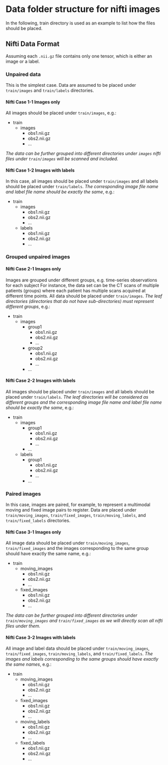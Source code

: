 # Data folder structure for nifti images

In the following, train directory is used as an example to list how the files should be
placed.

## Nifti Data Format

Assuming each `.nii.gz` file contains only one tensor, which is either an image or a
label.

### Unpaired data

This is the simplest case. Data are assumed to be placed under `train/images` and
`train/labels` directories.

#### Nifti Case 1-1 Images only

All images should be placed under `train/images`, e.g.:

- train
  - images
    - obs1.nii.gz
    - obs2.nii.gz
    - ...

_The data can be further grouped into different directories under `images` nifti files
under `train/images` will be scanned and included._

#### Nifti Case 1-2 Images with labels

In this case, all images should be placed under `train/images` and all labels should be
placed under `train/labels`. _The corresponding image file name and label file name
should be exactly the same_, e.g.:

- train
  - images
    - obs1.nii.gz
    - obs2.nii.gz
    - ...
  - labels
    - obs1.nii.gz
    - obs2.nii.gz
    - ...

### Grouped unpaired images

#### Nifti Case 2-1 Images only

Images are grouped under different groups, e.g. time-series observations for each
subject For instance, the data set can be the CT scans of multiple patients (groups)
where each patient has multiple scans acquired at different time points. All data should
be placed under `train/images`. _The leaf directories (directories that do not have
sub-directories) must represent different groups_, e.g.:

- train
  - images
    - group1
      - obs1.nii.gz
      - obs2.nii.gz
      - ...
    - group2
      - obs1.nii.gz
      - obs2.nii.gz
      - ...
    - ...

#### Nifti Case 2-2 Images with labels

All images should be placed under `train/images` and all labels should be placed under
`train/labels`. _The leaf directories will be considered as different groups and the
corresponding image file name and label file name should be exactly the same_, e.g.:

- train
  - images
    - group1
      - obs1.nii.gz
      - obs2.nii.gz
      - ...
    - ...
  - labels
    - group1
      - obs1.nii.gz
      - obs2.nii.gz
      - ...
    - ...

### Paired images

In this case, images are paired, for example, to represent a multimodal moving and fixed
image pairs to register. Data are placed under `train/moving_images`,
`train/fixed_images`, `train/moving_labels`, and `train/fixed_labels` directories.

#### Nifti Case 3-1 Images only

All image data should be placed under `train/moving_images`, `train/fixed_images` and
the images corresponding to the same group should have exactly the same name, e.g.:

- train
  - moving_images
    - obs1.nii.gz
    - obs2.nii.gz
    - ...
  - fixed_images
    - obs1.nii.gz
    - obs2.nii.gz
    - ...

_The data can be further grouped into different directories under `train/moving_images`
and `train/fixed_images` as we will directly scan all nifti files under them._

#### Nifti Case 3-2 Images with labels

All image and label data should be placed under `train/moving_images`,
`train/fixed_images`, `train/moving_labels`, and `train/fixed_labels`. _The images and
labels corresponding to the same groups should have exactly the same names_, e.g.:

- train
  - moving_images
    - obs1.nii.gz
    - obs2.nii.gz
    - ...
  - fixed_images
    - obs1.nii.gz
    - obs2.nii.gz
    - ...
  - moving_labels
    - obs1.nii.gz
    - obs2.nii.gz
    - ...
  - fixed_labels
    - obs1.nii.gz
    - obs2.nii.gz
    - ...
